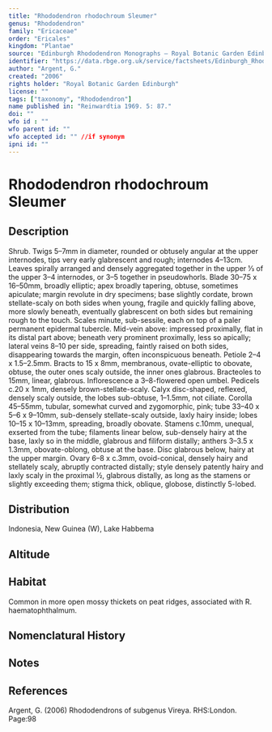 ```yaml
---
title: "Rhododendron rhodochroum Sleumer"
genus: "Rhododendron"
family: "Ericaceae"
order: "Ericales"
kingdom: "Plantae"
source: "Edinburgh Rhododendron Monographs – Royal Botanic Garden Edinburgh"
identifier: "https://data.rbge.org.uk/service/factsheets/Edinburgh_Rhododendron_Monographs.xhtml"
author: "Argent, G."
created: "2006"
rights holder: "Royal Botanic Garden Edinburgh"
license: ""
tags: ["taxonomy", "Rhododendron"]
name published in: "Reinwardtia 1969. 5: 87."
doi: ""
wfo id : ""
wfo parent id: ""
wfo accepted id: "" //if synonym                      
ipni id: ""
---
```


                       

# Rhododendron rhodochroum Sleumer

## Description
Shrub. Twigs 5–7mm in diameter, rounded or obtusely angular at the upper internodes, tips very early glabrescent and rough; internodes 4–13cm. Leaves spirally arranged and densely aggregated together in the upper 1⁄3 of the upper 3–4 internodes, or 3–5 together in pseudo­whorls. Blade 30–75 x 16–50mm, broadly elliptic; apex broadly tapering, obtuse, sometimes apiculate; margin revolute in dry specimens; base slightly cordate, brown stellate-scaly on both sides when young, fragile and quickly falling above, more slowly beneath, eventually glabrescent on both sides but remaining rough to the touch. Scales minute, sub-sessile, each on top of a paler permanent epidermal tubercle. Mid-vein above: impressed proximally, flat in its distal part above; beneath very prominent proximally, less so apically; lateral veins 8–10 per side, spreading, faintly raised on both sides, disappearing towards the margin, often inconspicuous beneath. Petiole 2–4 x 1.5–2.5mm. Bracts to 15 x 8mm, membranous, ovate-elliptic to obovate, obtuse, the outer ones scaly outside, the inner ones glabrous. Bracteoles to 15mm, linear, glabrous. Inflorescence a 3–8-flowered open umbel. Pedicels c.20 x 1mm, densely brown-stellate-scaly. Calyx disc-shaped, reflexed, densely scaly outside, the lobes sub-obtuse, 1–1.5mm, not ciliate. Corolla 45–55mm, tubular, somewhat curved and zygomorphic, pink; tube 33–40 x 5–6 x 9–10mm, sub-densely stellate-scaly outside, laxly hairy inside; lobes 10–15 x 10–13mm, spreading, broadly obovate. Stamens c.10mm, unequal, exserted from the tube; filaments linear below, sub-densely hairy at the base, laxly so in the middle, glabrous and filiform distally; anthers 3–3.5 x 1.3mm, obovate-oblong, obtuse at the base. Disc glabrous below, hairy at the upper margin. Ovary 6–8 x c.3mm, ovoid-conical, densely hairy and stellately scaly, abruptly contracted distally; style densely patently hairy and laxly scaly in the proximal ½, glabrous distally, as long as the stamens or slightly exceeding them; stigma thick, oblique, globose, distinctly 5-lobed.

## Distribution
Indonesia, New Guinea (W), Lake Habbema

## Altitude


## Habitat
Common in more open mossy thickets on peat ridges, associated with R. haematophthalmum.

## Nomenclatural History

                       
## Notes


## References

Argent, G. (2006) Rhododendrons of subgenus Vireya. RHS:London. Page:98
